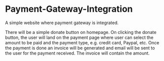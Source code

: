 # Payment-Gateway-Integration
A simple website where payment gateway is integrated.

There will be a simple donate button on homepage. On clicking the donate button, the user will land on the payment page where user can select the amount to be paid and the payment type, e.g. credit card, Paypal, etc. Once the payment is done an invoice will be generated and email will be sent to the user for the payment received. The invoice will contain the amount.
